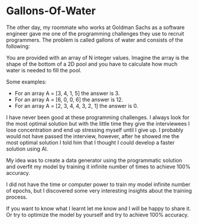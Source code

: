# Gallons-Of-Water

The other day, my roommate who works at Goldman Sachs as a software engineer gave me one of the programming challenges they use to recruit programmers. The problem is called gallons of water and consists of the following:

You are provided with an array of N integer values. Imagine the array is the shape of the bottom of a 2D pool and you have to calculate how much water is needed to fill the pool.

Some examples: 
- For an array A = [3, 4, 1, 5] the answer is 3.
- For an array A = [6, 0, 0, 6] the answer is 12.
- For an array A = [2, 3, 4, 4, 3, 2, 1] the answer is 0.

I have never been good at these programming challenges. I always look for the most optimal solution but with the little time they give the interviewees I lose concentration and end up stressing myself until I give up.
I probably would not have passed the interview, however, after he showed me the most optimal solution I told him that I thought I could develop a faster solution using AI.

My idea was to create a data generator using the programmatic solution and overfit my model by training it infinite number of times to achieve 100% accuracy.

I did not have the time or computer power to train my model infinite number of epochs, but I discovered some very interesting insights about the training process. 

If you want to know what I learnt let me know and I will be happy to share it. Or try to optimize the model by yourself and try to achieve 100% accuracy.

